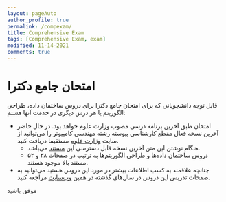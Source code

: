 ```yaml
---
layout: pageAuto
author_profile: true
permalink: /compexam/
title: Comprehensive Exam
tags: [Comprehensive Exam, exam]
modified: 11-14-2021
comments: true
---
```


# امتحان جامع دکترا
قابل توجه دانشجویانی که برای امتحان جامع دکترا برای دروس ساختمان داده، طراحی الگوریتم یا هر درس دیگری در خدمت آنها هستم:
- امتحان طبق آخرین برنامه درسی مصوب وزارت علوم خواهد بود. در حال حاضر آخرین نسخه فعال مقطع کارشناسی پیوسته رشته مهندسی کامپیوتر را می‌توانید از سایت  <a href="https://www.msrt.ir/fa/grid/283/">وزارت علوم</a> مستقیما دریافت کنید. 
    - هنگام نوشتن این متن آخرین نسخه قابل دسترسی این <a href="https://hes.msrt.ir/GetFile.php?ClassName=Education&FileIndex=1496804055&URL=/T_Education/1496804055_0.pdf">مستند</a> می‌باشد.
    - دروس ساختمان داده‌ها و طراحی الگوریتم‌ها به ترتیب در صفحات ۳۸ و ۵۲ مستند بالا موجود هستند.
- چنانچه علاقمند به کسب اطلاعات بیشتر در مورد این دروس هستید می‌توانید به صفحات تدریس این دروس در سال‌های گذشته در همین <a href="http://www.sauleh.ir/teaching/">وب‌سایت</a> مراجعه کنید.

موفق باشید